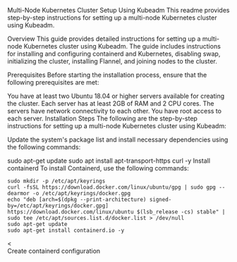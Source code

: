Multi-Node Kubernetes Cluster Setup Using Kubeadm
This readme provides step-by-step instructions for setting up a multi-node Kubernetes cluster using Kubeadm.

Overview
This guide provides detailed instructions for setting up a multi-node Kubernetes cluster using Kubeadm. The guide includes instructions for installing and configuring containerd and Kubernetes, disabling swap, initializing the cluster, installing Flannel, and joining nodes to the cluster.

Prerequisites
Before starting the installation process, ensure that the following prerequisites are met:

You have at least two Ubuntu 18.04 or higher servers available for creating the cluster.
Each server has at least 2GB of RAM and 2 CPU cores.
The servers have network connectivity to each other.
You have root access to each server.
Installation Steps
The following are the step-by-step instructions for setting up a multi-node Kubernetes cluster using Kubeadm:

Update the system's package list and install necessary dependencies using the following commands:

sudo apt-get update
sudo apt install apt-transport-https curl -y
Install containerd
To install Containerd, use the following commands:


<div class="snippet-clipboard-content notranslate position-relative overflow-auto"><pre class="notranslate"><code>sudo mkdir -p /etc/apt/keyrings
curl -fsSL https://download.docker.com/linux/ubuntu/gpg | sudo gpg --dearmor -o /etc/apt/keyrings/docker.gpg
echo "deb [arch=$(dpkg --print-architecture) signed-by=/etc/apt/keyrings/docker.gpg] https://download.docker.com/linux/ubuntu $(lsb_release -cs) stable" | sudo tee /etc/apt/sources.list.d/docker.list &gt; /dev/null
sudo apt-get update
sudo apt-get install containerd.io -y
</code></pre><
    </clipboard-copy>
  </div></div>
Create containerd configuration
